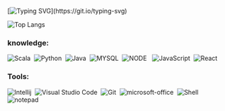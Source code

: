  

[![Typing SVG](https://readme-typing-svg.herokuapp.com/?color=F9A527&size=28&width=1000&lines=Hi!+I'm+Vitória+Marques;Brazilian+in+love+with+technology;+Currently+studying+science+in+information+systems+and+Big+Data;Future+Data+Engineer+😊;Make+yourself+at+home!)](https://git.io/typing-svg)

![Top Langs](https://github-readme-stats.vercel.app/api/top-langs/?username=ViFMarques&layout=compact&theme=slateorange)&nbsp;

### knowledge:

![Scala](https://img.shields.io/badge/Scala-DC322F?style=for-the-badge&logo=scala&logoColor=white)&nbsp;
![Python](https://img.shields.io/badge/Python-14354C?style=for-the-badge&logo=python&logoColor=white)&nbsp;
![Java](https://img.shields.io/badge/Java-CC2927?style=for-the-badge&logo=openjdk&logoColor=white)&nbsp;
![MYSQL](https://img.shields.io/badge/MySQL-005C84?style=for-the-badge&logo=mysql&logoColor=white)&nbsp;
![NODE](https://img.shields.io/badge/Node.js-43853D?style=for-the-badge&logo=node.js&logoColor=white) &nbsp;
![JavaScript](https://img.shields.io/badge/JavaScript-FCCD32?style=for-the-badge&logo=javascript&logoColor=black)&nbsp;
![React](https://img.shields.io/badge/React-1572B6?style=for-the-badge&logo=react&logoColor=white)&nbsp;


### Tools:
![Intellij](https://img.shields.io/badge/IntelliJ_IDEA-000000.svg?style=for-the-badge&logo=intellij-idea&logoColor=white)&nbsp;
![Visual Studio Code](https://img.shields.io/badge/-Visual%20Studio%20Code-00000F?style=for-the-badge&logo=visual-studio-code&logoColor=007ACC&labelColor=00000F)&nbsp;
![Git](https://img.shields.io/badge/-Git-00000F?style=for-the-badge&logo=git&labelColor=00000F)&nbsp;
![microsoft-office](https://img.shields.io/badge/-microsoft_office-00000F?style=for-the-badge&logo=microsoft-office&labelColor=00000F)&nbsp;
![Shell](https://img.shields.io/badge/Shell_Script-121011?style=for-the-badge&logo=gnu-bash&logoColor=white)&nbsp;
![notepad](https://img.shields.io/badge/Notepad++-000000.svg?style=for-the-badge&logo=notepad%2B%2B&logoColor=white)

 
